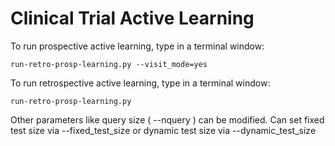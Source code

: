 # Clinical Trial Active Learning

To run prospective active learning, type in a terminal window:
```
run-retro-prosp-learning.py --visit_mode=yes
```

To run retrospective active learning, type in a terminal window:
```
run-retro-prosp-learning.py
```

Other parameters like query size ( --nquery ) can be modified. Can set fixed test size via --fixed_test_size or dynamic test size via --dynamic_test_size
